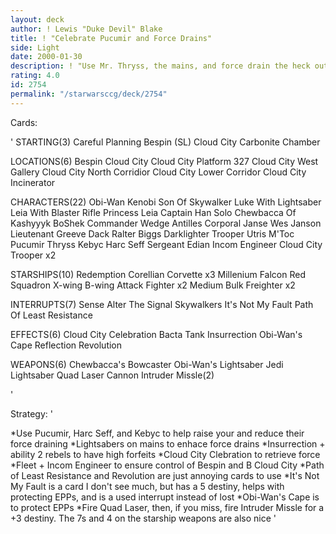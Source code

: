 ```yaml
---
layout: deck
author: ! Lewis "Duke Devil" Blake
title: ! "Celebrate Pucumir and Force Drains"
side: Light
date: 2000-01-30
description: ! "Use Mr. Thryss, the mains, and force drain the heck out of your opponent."
rating: 4.0
id: 2754
permalink: "/starwarsccg/deck/2754"
---
```

Cards: 

' STARTING(3)
Careful Planning
Bespin (SL)
Cloud City Carbonite Chamber

 LOCATIONS(6)
Bespin Cloud City
Cloud City Platform 327
Cloud City West Gallery
Cloud City North Corridior
Cloud City Lower Corridor
Cloud City Incinerator

 CHARACTERS(22)
Obi-Wan Kenobi
Son Of Skywalker
Luke With Lightsaber
Leia With Blaster Rifle
Princess Leia
Captain Han Solo
Chewbacca Of Kashyyyk
BoShek
Commander Wedge Antilles
Corporal Janse
Wes Janson
Lieutenant Greeve
Dack Ralter
Biggs Darklighter
Trooper Utris M'Toc
Pucumir Thryss
Kebyc
Harc Seff
Sergeant Edian
Incom Engineer
Cloud City Trooper x2

 STARSHIPS(10)
Redemption
Corellian Corvette x3
Millenium Falcon
Red Squadron X-wing
B-wing Attack Fighter x2
Medium Bulk Freighter x2

 INTERRUPTS(7)
Sense
Alter
The Signal
Skywalkers
It's Not My Fault
Path Of Least Resistance

 EFFECTS(6)
Cloud City Celebration
Bacta Tank
Insurrection
Obi-Wan's Cape
Reflection
Revolution

 WEAPONS(6)
Chewbacca's Bowcaster
Obi-Wan's Lightsaber
Jedi Lightsaber
Quad Laser Cannon
Intruder Missle(2)


'

Strategy: '

*Use Pucumir, Harc Seff, and Kebyc to help raise your and reduce their force draining
*Lightsabers on mains to enhace force drains
*Insurrection + ability 2 rebels to have high forfeits
*Cloud City Clebration to retrieve force
*Fleet + Incom Engineer to ensure control of Bespin and B Cloud City
*Path of Least Resistance and Revolution are just annoying cards to use
*It's Not My Fault is a card I don't see much, but has a 5 destiny, helps with protecting EPPs, and is a used interrupt instead of lost
*Obi-Wan's Cape is to protect EPPs
*Fire Quad Laser, then, if you miss, fire Intruder Missle for a +3 destiny.  The 7s and 4 on the starship weapons are also nice
'
